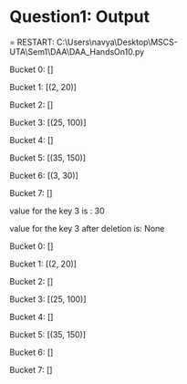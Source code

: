 # Question1: Output

= RESTART: C:\Users\navya\Desktop\MSCS-UTA\Sem1\DAA\DAA_HandsOn10.py

Bucket 0: []

Bucket 1: [(2, 20)]

Bucket 2: []

Bucket 3: [(25, 100)]

Bucket 4: []

Bucket 5: [(35, 150)]

Bucket 6: [(3, 30)]

Bucket 7: []

value for the key 3 is : 30

value for the key 3 after deletion is: None

Bucket 0: []

Bucket 1: [(2, 20)]

Bucket 2: []

Bucket 3: [(25, 100)]

Bucket 4: []

Bucket 5: [(35, 150)]

Bucket 6: []

Bucket 7: []
